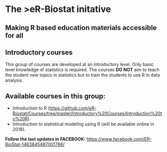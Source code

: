 # The >eR-Biostat initative
## Making R based education materials accessible for all

## Introductory courses
This group of courses are developed at an introductory level. Only basic level knowledge of statistics is required. The courses **DO NOT** aim to teach the student new topics in statistics but to train the students to use R in data analysis.

## Available courses in this group:
* Introduction to R (https://github.com/eR-Biostat/Courses/tree/master/Introductory%20Courses/Introduction%20to%20R).
* Introduction to statistical modeling using R (will be available online in 2018).

**Follow the last updates in FACEBOOK:** https://www.facebook.com/ER-BioStat-1463845487001786/

